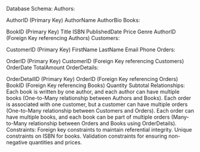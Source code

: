Database Schema:
Authors:

AuthorID (Primary Key)
AuthorName
AuthorBio
Books:

BookID (Primary Key)
Title
ISBN
PublishedDate
Price
Genre
AuthorID (Foreign Key referencing Authors)
Customers:

CustomerID (Primary Key)
FirstName
LastName
Email
Phone
Orders:

OrderID (Primary Key)
CustomerID (Foreign Key referencing Customers)
OrderDate
TotalAmount
OrderDetails:

OrderDetailID (Primary Key)
OrderID (Foreign Key referencing Orders)
BookID (Foreign Key referencing Books)
Quantity
Subtotal
Relationships:
Each book is written by one author, and each author can have multiple books (One-to-Many relationship between Authors and Books).
Each order is associated with one customer, but a customer can have multiple orders (One-to-Many relationship between Customers and Orders).
Each order can have multiple books, and each book can be part of multiple orders (Many-to-Many relationship between Orders and Books using OrderDetails).
Constraints:
Foreign key constraints to maintain referential integrity.
Unique constraints on ISBN for books.
Validation constraints for ensuring non-negative quantities and prices.
